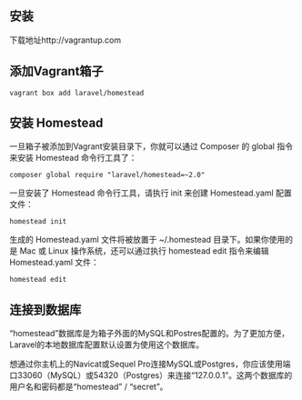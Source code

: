 
## 安装

下载地址http://vagrantup.com

## 添加Vagrant箱子

```
vagrant box add laravel/homestead
```

## 安装 Homestead

一旦箱子被添加到Vagrant安装目录下，你就可以通过 Composer 的 global 指令来安装 Homestead 命令行工具了：

```
composer global require "laravel/homestead=~2.0"
```


一旦安装了 Homestead 命令行工具，请执行 init 来创建 Homestead.yaml 配置文件：

```
homestead init
```

生成的 Homestead.yaml 文件将被放置于 ~/.homestead 目录下。如果你使用的是 Mac 或 Linux 操作系统，还可以通过执行 homestead edit 指令来编辑 Homestead.yaml 文件：

```
homestead edit
```

## 连接到数据库


“homestead”数据库是为箱子外面的MySQL和Postres配置的。为了更加方便，Laravel的本地数据库配置默认设置为使用这个数据库。

想通过你主机上的Navicat或Sequel Pro连接MySQL或Postgres，你应该使用端口33060（MySQL）或54320（Postgres）来连接“127.0.0.1”。这两个数据库的用户名和密码都是“homestead” / “secret”。
